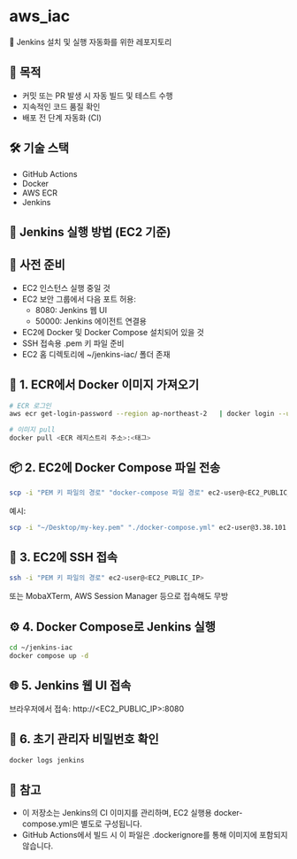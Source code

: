 # aws_iac

📌 Jenkins 설치 및 실행 자동화를 위한 레포지토리

## 🎯 목적

- 커밋 또는 PR 발생 시 자동 빌드 및 테스트 수행
- 지속적인 코드 품질 확인
- 배포 전 단계 자동화 (CI)

## 🛠️ 기술 스택

- GitHub Actions
- Docker
- AWS ECR
- Jenkins

## 🚀 Jenkins 실행 방법 (EC2 기준)

## 📁 사전 준비

- EC2 인스턴스 실행 중일 것
- EC2 보안 그룹에서 다음 포트 허용:
  - 8080: Jenkins 웹 UI
  - 50000: Jenkins 에이전트 연결용
- EC2에 Docker 및 Docker Compose 설치되어 있을 것
- SSH 접속용 .pem 키 파일 준비
- EC2 홈 디렉토리에 ~/jenkins-iac/ 폴더 존재

## 🧳 1. ECR에서 Docker 이미지 가져오기

```bash
# ECR 로그인
aws ecr get-login-password --region ap-northeast-2   | docker login --username AWS --password-stdin <계정번호>.dkr.ecr.ap-northeast-2.amazonaws.com

# 이미지 pull
docker pull <ECR 레지스트리 주소>:<태그>
```

## 📦 2. EC2에 Docker Compose 파일 전송

```bash
scp -i "PEM 키 파일의 경로" "docker-compose 파일 경로" ec2-user@<EC2_PUBLIC_IP>:~/jenkins-iac/
```

예시:

```bash
scp -i "~/Desktop/my-key.pem" "./docker-compose.yml" ec2-user@3.38.101.238:~/jenkins-iac/
```

## 🔐 3. EC2에 SSH 접속

```bash
ssh -i "PEM 키 파일의 경로" ec2-user@<EC2_PUBLIC_IP>
```

또는 MobaXTerm, AWS Session Manager 등으로 접속해도 무방

## ⚙️ 4. Docker Compose로 Jenkins 실행

```bash
cd ~/jenkins-iac
docker compose up -d
```

## 🌐 5. Jenkins 웹 UI 접속

브라우저에서 접속:
http://<EC2_PUBLIC_IP>:8080

## 🔑 6. 초기 관리자 비밀번호 확인

```bash
docker logs jenkins
```

## 📌 참고

- 이 저장소는 Jenkins의 CI 이미지를 관리하며, EC2 실행용 docker-compose.yml은 별도로 구성됩니다.
- GitHub Actions에서 빌드 시 이 파일은 .dockerignore를 통해 이미지에 포함되지 않습니다.

